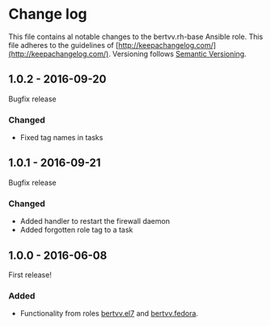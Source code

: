 # Change log

This file contains al notable changes to the bertvv.rh-base Ansible role. This file adheres to the guidelines of [http://keepachangelog.com/](http://keepachangelog.com/). Versioning follows [Semantic Versioning](http://semver.org/).

## 1.0.2 - 2016-09-20

Bugfix release

### Changed

- Fixed tag names in tasks

## 1.0.1 - 2016-09-21

Bugfix release

### Changed

- Added handler to restart the firewall daemon
- Added forgotten role tag to a task

## 1.0.0 - 2016-06-08

First release!

### Added

- Functionality from roles [bertvv.el7](https://galaxy.ansible.com/bertvv/el7) and [bertvv.fedora](https://galaxy.ansible.com/bertvv/fedora).

